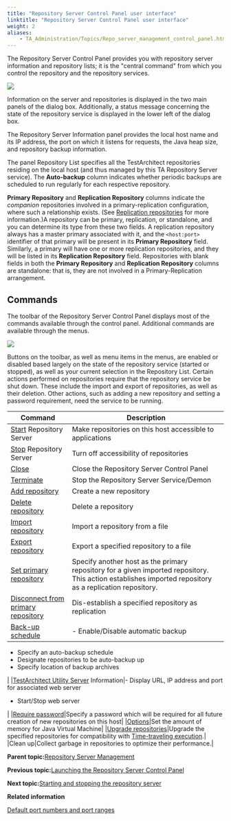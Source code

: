 ```yaml
--- 
title: "Repository Server Control Panel user interface"
linktitle: "Repository Server Control Panel user interface"
weight: 2
aliases: 
    - TA_Administration/Topics/Repo_server_management_control_panel.html
---
```


The Repository Server Control Panel provides you with repository server information and repository lists; it is the "central command" from which you control the repository and the repository services.

![](/images/TA_Administration/Images/admin_RSCP.png)

Information on the server and repositories is displayed in the two main panels of the dialog box. Additionally, a status message concerning the state of the repository service is displayed in the lower left of the dialog box.

The Repository Server Information panel provides the local host name and its IP address, the port on which it listens for requests, the Java heap size, and repository backup information.

The panel Repository List specifies all the TestArchitect repositories residing on the local host \(and thus managed by this TA Repository Server service\). The **Auto-backup** column indicates whether periodic backups are scheduled to run regularly for each respective repository.

**Primary Repository** and **Replication Repository** columns indicate the *companion* repositories involved in a primary-replication configuration, where such a relationship exists. \(See [Replication repositories](Repo_server_management_replication_repo.md) for more information.\)A repository can be primary, replication, or standalone, and you can determine its type from these two fields. A replication repository always has a master primary associated with it, and the `<host:port>` identifier of that primary will be present in its **Primary Repository** field. Similarly, a primary will have one or more replication repositories, and they will be listed in its **Replication Repository** field. Repositories with blank fields in both the **Primary Repository** and **Replication Repository** columns are standalone: that is, they are not involved in a Primary-Replication arrangement.

## Commands

The toolbar of the Repository Server Control Panel displays most of the commands available through the control panel. Additional commands are available through the menus.

![](/images/TA_Administration/Images/admin_RSCP_toolbar.png)

Buttons on the toolbar, as well as menu items in the menus, are enabled or disabled based largely on the state of the repository service \(started or stopped\), as well as your current selection in the Repository List. Certain actions performed on repositories require that the repository service be shut down. These include the import and export of repositories, as well as their deletion. Other actions, such as adding a new repository and setting a password requirement, need the service to be running.

|Command|Description|
|-------|-----------|
|[Start](Starting_repository_server.md) Repository Server|Make repositories on this host accessible to applications|
|[Stop](Stopping_repository_server.md) Repository Server|Turn off accessibility of repositories|
|[Close](Repo_server_management_closing.md)|Close the Repository Server Control Panel|
|[Terminate](Repo_server_management_terminating.md)|Stop the Repository Server Service/Demon|
|[Add repository](Repo_server_management_adding.md)|Create a new repository|
|[Delete repository](adm_delete_repo.md#)|Delete a repository|
|[Import repository](Repo_server_management_importing.md)|Import a repository from a file|
|[Export repository](Repo_server_management_exporting.md)|Export a specified repository to a file|
|[Set primary repository](adm_Setting_up_primary_replication_repository.md)|Specify another host as the primary repository for a given imported repository. This action establishes imported repository as a replication repository.|
|[Disconnect from primary repository](adm_Setting_up_primary_replication_repository_2.md)|Dis-establish a specified repository as replication|
|[Back-up schedule](Repo_server_management_bk.md)|-   Enable/Disable automatic backup
-   Specify an auto-backup schedule
-   Designate repositories to be auto-backup up
-   Specify location of backup archives

|
|[TestArchitect Utility Server](TA_Utility_Server.md) Information|-   Display URL, IP address and port for associated web server
-   Start/Stop web server

|
|[Require password](Repo_server_management_setting_pw.md)|Specify a password which will be required for all future creation of new repositories on this host|
|[Options](Repo_setting_heap_size.md)|Set the amount of memory for Java Virtual Machine|
|[Upgrade repositories](adm_database_upgrade_time_traveling.md)|Upgrade the specified repositories for compatibility with [Time-traveling execution](../../TA_Help/Topics/ug_time_traveling.md).|
|Clean up|Collect garbage in repositories to optimize their performance.|

**Parent topic:**[Repository Server Management](../../TA_Administration/Topics/Repo_server_management.md)

**Previous topic:**[Launching the Repository Server Control Panel](../../TA_Administration/Topics/Repo_server_management_launching.md)

**Next topic:**[Starting and stopping the repository server](../../TA_Administration/Topics/Repo_server_management_starting_stopping.md)

**Related information**  


[Default port numbers and port ranges](../../TA_Administration/Topics/adm_port_number_port_ranges.md)

